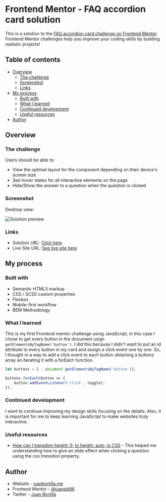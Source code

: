 # Frontend Mentor - FAQ accordion card solution

This is a solution to the [FAQ accordion card challenge on Frontend Mentor](https://www.frontendmentor.io/challenges/faq-accordion-card-XlyjD0Oam). Frontend Mentor challenges help you improve your coding skills by building realistic projects!

## Table of contents

- [Overview](#overview)
  - [The challenge](#the-challenge)
  - [Screenshot](#screenshot)
  - [Links](#links)
- [My process](#my-process)
  - [Built with](#built-with)
  - [What I learned](#what-i-learned)
  - [Continued development](#continued-development)
  - [Useful resources](#useful-resources)
- [Author](#author)

## Overview

### The challenge

Users should be able to:

- View the optimal layout for the component depending on their device's screen size
- See hover states for all interactive elements on the page
- Hide/Show the answer to a question when the question is clicked

### Screenshot

Desktop view:

![Solution preview](./Screenshot_Accordion-card-preview.png)

### Links

- Solution URL: [Click here](https://your-solution-url.com)
- Live Site URL: [See live site here](https://your-live-site-url.com)

## My process

### Built with

- Semantic HTML5 markup
- CSS / SCSS custom properties
- Flexbox
- Mobile-first workflow
- BEM Methodology

### What I learned

This is my first Frontend mentor challenge using JavaScript, in this case I chose to get every button in the document usign ```getElementsByTagName('button')```. I did this because I didn't want to put an id attribute to every button in my card and assign a click event one by one. So, I thought in a way to add a click event to each button obtaining a buttons array an iterating it with a forEach function.

```js
let buttons = [...document.getElementsByTagName('button')];

buttons.forEach(button => {
    button.addEventListener('click', toggle);
});
```

### Continued development

I want to continue improving my design skills focusing on the details. Also, it is important for me to keep learning JavaScript to make websites truly interactive.

### Useful resources

- [How can I transition height: 0; to heigth: auto; in CSS](https://stackoverflow.com/questions/3508605/how-can-i-transition-height-0-to-height-auto-using-css) - This helped me understanding how to give an slide effect when clicking a question using the css *transition* property. 

## Author

- Website - [juanbonilla.me](https://juanbonilla.me)
- Frontend Mentor - [@juanpb96](https://www.frontendmentor.io/profile/juanpb96)
- Twitter - [Juan Bonilla](https://www.linkedin.com/in/juan-pablo-bonilla-6b8730115/)

